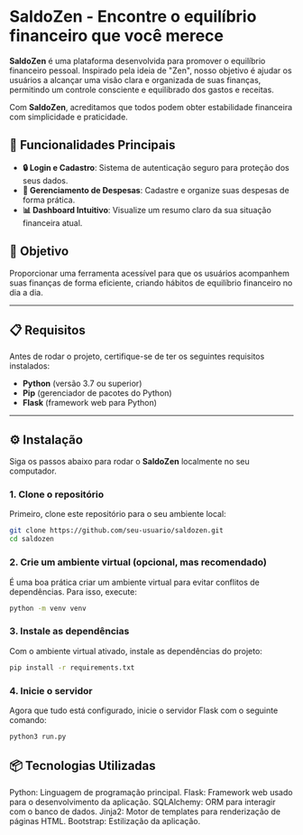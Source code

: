# SaldoZen - Encontre o equilíbrio financeiro que você merece

**SaldoZen** é uma plataforma desenvolvida para promover o equilíbrio financeiro pessoal. Inspirado pela ideia de "Zen", nosso objetivo é ajudar os usuários a alcançar uma visão clara e organizada de suas finanças, permitindo um controle consciente e equilibrado dos gastos e receitas.

Com **SaldoZen**, acreditamos que todos podem obter estabilidade financeira com simplicidade e praticidade.

## 🚀 Funcionalidades Principais

- **🔒 Login e Cadastro**: Sistema de autenticação seguro para proteção dos seus dados.
- **💸 Gerenciamento de Despesas**: Cadastre e organize suas despesas de forma prática.
- **📊 Dashboard Intuitivo**: Visualize um resumo claro da sua situação financeira atual.

## 🎯 Objetivo

Proporcionar uma ferramenta acessível para que os usuários acompanhem suas finanças de forma eficiente, criando hábitos de equilíbrio financeiro no dia a dia.

---

## 📋 Requisitos

Antes de rodar o projeto, certifique-se de ter os seguintes requisitos instalados:

- **Python** (versão 3.7 ou superior)
- **Pip** (gerenciador de pacotes do Python)
- **Flask** (framework web para Python)

---

## ⚙️ Instalação

Siga os passos abaixo para rodar o **SaldoZen** localmente no seu computador.

### 1. Clone o repositório

Primeiro, clone este repositório para o seu ambiente local:

```bash
git clone https://github.com/seu-usuario/saldozen.git
cd saldozen
```
### 2. Crie um ambiente virtual (opcional, mas recomendado)

É uma boa prática criar um ambiente virtual para evitar conflitos de dependências. Para isso, execute:

```bash
python -m venv venv
```

### 3. Instale as dependências

Com o ambiente virtual ativado, instale as dependências do projeto:

```bash
pip install -r requirements.txt
```

### 4. Inicie o servidor

Agora que tudo está configurado, inicie o servidor Flask com o seguinte comando:

```bash
python3 run.py
```

## 📦 Tecnologias Utilizadas

  Python: Linguagem de programação principal.
  Flask: Framework web usado para o desenvolvimento da aplicação.
  SQLAlchemy: ORM para interagir com o banco de dados.
  Jinja2: Motor de templates para renderização de páginas HTML.
  Bootstrap: Estilização da aplicação.
